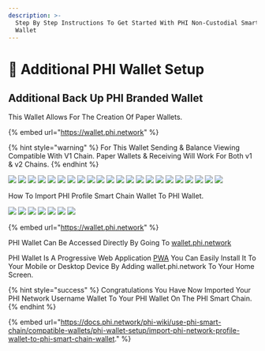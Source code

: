 ```yaml
---
description: >-
  Step By Step Instructions To Get Started With PHI Non-Custodial Smart Chain
  Wallet
---
```


# 🏦 Additional PHI Wallet Setup

## Additional Back Up PHI Branded Wallet&#x20;

This Wallet Allows For The Creation Of Paper Wallets.

{% embed url="https://wallet.phi.network" %}

{% hint style="warning" %}
For This Wallet Sending & Balance Viewing Compatible With V1 Chain. Paper Wallets & Receiving Will Work For Both v1 & v2 Chains.
{% endhint %}

![](<../../../../.gitbook/assets/IMG\_4870 2.jpg>) ![](../../../../.gitbook/assets/IMG\_4871.jpg) ![](../../../../.gitbook/assets/IMG\_4872.jpg) ![](../../../../.gitbook/assets/IMG\_4873.jpg) ![](../../../../.gitbook/assets/IMG\_4874.jpg) ![](../../../../.gitbook/assets/IMG\_4875.jpg) ![](../../../../.gitbook/assets/IMG\_4876.jpg) ![](../../../../.gitbook/assets/IMG\_4877.jpg) ![](../../../../.gitbook/assets/IMG\_4878.jpg) ![](../../../../.gitbook/assets/IMG\_4879.jpg) ![](../../../../.gitbook/assets/IMG\_4880.jpg) ![](../../../../.gitbook/assets/IMG\_4881.jpg) ![](../../../../.gitbook/assets/IMG\_4882.jpg) ![](../../../../.gitbook/assets/IMG\_4883.jpg) ![](../../../../.gitbook/assets/IMG\_4884.jpg) ![](../../../../.gitbook/assets/IMG\_4885.jpg) ![](../../../../.gitbook/assets/IMG\_4886.jpg) ![](../../../../.gitbook/assets/IMG\_4887.jpg) ![](../../../../.gitbook/assets/IMG\_4888.jpg) ![](../../../../.gitbook/assets/IMG\_4889.jpg) ![](../../../../.gitbook/assets/IMG\_4890.jpg) ![](../../../../.gitbook/assets/IMG\_4891.jpg)

How To Import PHI Profile Smart Chain Wallet To PHI Wallet.&#x20;

![](../../../../.gitbook/assets/IMG\_4863.jpg) ![](../../../../.gitbook/assets/IMG\_4864.jpg) ![](<../../../../.gitbook/assets/IMG\_4865 (1).jpg>) ![](<../../../../.gitbook/assets/IMG\_4866 (1).jpg>) ![](../../../../.gitbook/assets/IMG\_4867.jpg) ![](<../../../../.gitbook/assets/IMG\_4868 (1).jpg>) ![](../../../../.gitbook/assets/IMG\_4869.jpg)



{% embed url="https://wallet.phi.network" %}

PHI Wallet Can Be Accessed Directly By Going To [wallet.phi.network](https://wallet.phi.network)

PHI Wallet Is A Progressive Web Application [PWA](../../../../glossary/#p) You Can Easily Install It To Your Mobile or Desktop Device By Adding wallet.phi.network To Your Home Screen.&#x20;

{% hint style="success" %}
Congratulations You Have Now Imported Your PHI Network Username Wallet To Your PHI Wallet  On The PHI Smart Chain.
{% endhint %}

{% embed url="https://docs.phi.network/phi-wiki/use-phi-smart-chain/compatible-wallets/phi-wallet-setup/import-phi-network-profile-wallet-to-phi-smart-chain-wallet." %}
